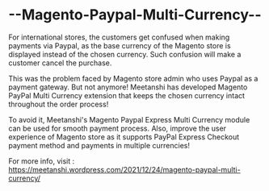 # --Magento-Paypal-Multi-Currency--
For international stores, the customers get confused when making payments via Paypal, as the base currency of the Magento store is displayed instead of the chosen currency. Such confusion will make a customer cancel the purchase. 

This was the problem faced by Magento store admin who uses Paypal as a payment gateway. But not anymore! Meetanshi has developed Magento PayPal Multi Currency extension that keeps the chosen currency intact throughout the order process! 

To avoid it, Meetanshi's Magento Paypal Express Multi Currency module can be used for smooth payment process. Also, improve the user experience of Magento store as it supports PayPal Express Checkout payment method and payments in multiple currencies! 

For more info, visit : https://meetanshi.wordpress.com/2021/12/24/magento-paypal-multi-currency/
